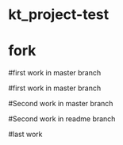 # kt_project-test

# fork

#first work in master branch

#first work in master branch

#Second work in master branch

#Second work in readme branch

#last work
